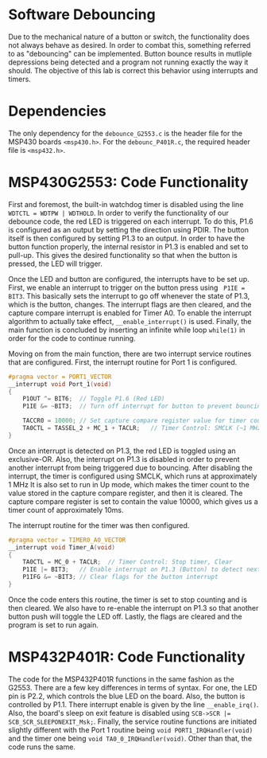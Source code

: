 # Software Debouncing
Due to the mechanical nature of a button or switch, the functionality does not always behave as desired. In order to combat this, something referred to as "debouncing" can be implemented. Button bounce results in mutliple depressions being detected and a program not running exactly the way it should. The objective of this lab is correct this behavior using interrupts and timers.

# Dependencies
The only dependency for the ```debounce_G2553.c``` is the header file for the MSP430 boards ```<msp430.h>```. For the ```debounc_P401R.c```, the required header file is ```<msp432.h>```.

# MSP430G2553: Code Functionality
First and foremost, the built-in watchdog timer is disabled using the line ```WDTCTL = WDTPW | WDTHOLD```. In order to verify the functionality of our debounce code, the red LED is triggered on each interrupt. To do this, P1.6 is configured as an output by setting the direction using PDIR. The button itself is then configured by setting P1.3 to an output. In order to have the button function properly, the internal resistor in P1.3 is enabled and set to pull-up. This gives the desired functionality so that when the button is pressed, the LED will trigger.

Once the LED and button are configured, the interrupts have to be set up. First, we enable an interrupt to trigger on the button press using ``` P1IE = BIT3```. This basically sets the interrupt to go off whenever the state of P1.3, which is the button, changes. The interrupt flags are then cleared, and the capture compare interrupt is enabled for Timer A0. To enable the interrupt algorithm to actually take effect, ```__enable_interrupt()``` is used. Finally, the main function is concluded by inserting an infinite while loop ```while(1)``` in order for the code to continue running.

Moving on from the main function, there are two interrupt service routines that are configured. First, the interrupt routine for Port 1 is configured.
```c
#pragma vector = PORT1_VECTOR
__interrupt void Port_1(void)
{
    P1OUT ^= BIT6;  // Toggle P1.6 (Red LED)
    P1IE &= ~BIT3;  // Turn off interrupt for button to prevent bouncing due to unintentional interrupts

    TACCR0 = 10000; // Set capture compare register value for timer count (~10ms)
    TA0CTL = TASSEL_2 + MC_1 + TACLR;   // Timer Control: SMCLK (~1 MHz), Up mode, Clear
}
```
Once an interrupt is detected on P1.3, the red LED is toggled using an exclusive-OR. Also, the interrupt on P1.3 is disabled in order to prevent another interrupt from being triggered due to bouncing. After disabling the interrupt, the timer is configured using SMCLK, which runs at approximately 1 MHz It is also set to run in Up mode, which makes the timer count to the value stored in the capture compare register, and then it is cleared. The capture compare register is set to contain the value 10000, which gives us a timer count of approximately 10ms.

The interrupt routine for the timer was then configured.
```c
#pragma vector = TIMER0_A0_VECTOR
__interrupt void Timer_A(void)
{
    TA0CTL = MC_0 + TACLR;  // Timer Control: Stop timer, Clear
    P1IE |= BIT3;   // Enable interrupt on P1.3 (Button) to detect next interrupt; Occurs after ~10ms in order to prevent bouncing
    P1IFG &= ~BIT3; // Clear flags for the button interrupt
}
```
Once the code enters this routine, the timer is set to stop counting and is then cleared. We also have to re-enable the interrupt on P1.3 so that another button push will toggle the LED off. Lastly, the flags are cleared and the program is set to run again.

# MSP432P401R: Code Functionality
The code for the MSP432P401R functions in the same fashion as the G2553. There are a few key differences in terms of syntax. For one, the LED pin is P2.2, which controls the blue LED on the board. Also, the button is controlled by P1.1. There interrupt enable is given by the line ```__enable_irq()```. Also, the board's sleep on exit feature is disabled using ```SCB->SCR |= SCB_SCR_SLEEPONEXIT_Msk;```. Finally, the service routine functions are initiated slightly different with the Port 1 routine being ```void PORT1_IRQHandler(void)``` and the timer one being ```void TA0_0_IRQHandler(void)```. Other than that, the code runs the same.






